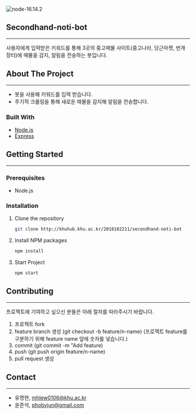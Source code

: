 ![node-16.14.2](https://img.shields.io/badge/Node-16.14.2-green?style=for-the-badge)

## Secondhand-noti-bot

---

사용자에게 입력받은 키워드를 통해 3곳의 중고매물 사이트(중고나라, 당근마켓, 번개장터)에 매물을 감지, 알림을 전송하는 봇입니다.

## About The Project

---

- 봇을 사용해 키워드를 입력 받습니다.
- 주기적 크롤링을 통해 새로운 매물을 감지해 알림을 전송합니다.

### Built With

- [Node.js](https://nodejs.org/ko/)
- [Express](https://expressjs.com/ko/)

## Getting Started

---

### Prerequisites

- Node.js

### Installation

1. Clone the repository
   ```sh
   git clone http://khuhub.khu.ac.kr/2018102211/secondhand-noti-bot
   ```
2. Install NPM packages
   ```sh
   npm install
   ```
3. Start Project
   ```sh
   npm start
   ```

## Contributing

---

프로젝트에 기여하고 싶으신 분들은 아래 절차를 따라주시기 바랍니다.

1. 프로젝트 fork
2. feature branch 생성 (git checkout -b feature/n-name) (프로젝트 feature를 구분하기 위해 feature name 앞에 숫자를 넣습니다.)
3. commit (git commit -m "Add feature)
4. push (git push origin feature/n-name)
5. pull request 생성

## Contact

---

- 유명현, mhlew0106@khu.ac.kr
- 윤준석, phobyjun@gmail.com
